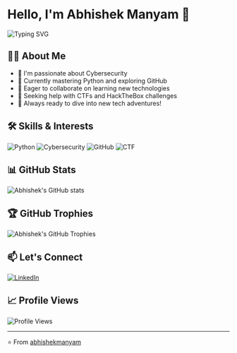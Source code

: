 # Hello, I'm Abhishek Manyam 👋

![Typing SVG](https://readme-typing-svg.herokuapp.com?color=%2336BCF7&size=25&center=true&vCenter=true&width=600&lines=Cybersecurity+Enthusiast;Python+Learner;Always+exploring+new+technologies)

## 👨‍💻 About Me

- 👀 I'm passionate about Cybersecurity
- 🌱 Currently mastering Python and exploring GitHub
- 💞️ Eager to collaborate on learning new technologies
- 🤝 Seeking help with CTFs and HackTheBox challenges
- 🚀 Always ready to dive into new tech adventures!

## 🛠 Skills & Interests

![Python](https://img.shields.io/badge/-Python-3776AB?style=for-the-badge&logo=Python&logoColor=white)
![Cybersecurity](https://img.shields.io/badge/-Cybersecurity-4B275F?style=for-the-badge&logo=Shield&logoColor=white)
![GitHub](https://img.shields.io/badge/-GitHub-181717?style=for-the-badge&logo=GitHub&logoColor=white)
![CTF](https://img.shields.io/badge/-CTF-00C7B7?style=for-the-badge&logo=Hack%20The%20Box&logoColor=white)

## 📊 GitHub Stats

![Abhishek's GitHub stats](https://github-readme-stats.vercel.app/api?username=abhishekmanyam&show_icons=true&theme=radical)

## 🏆 GitHub Trophies

![Abhishek's GitHub Trophies](https://github-profile-trophy.vercel.app/?username=abhishekmanyam&theme=darkhub&no-frame=true&row=1&margin-w=15&no-bg=true)

## 📫 Let's Connect

[![LinkedIn](https://img.shields.io/badge/-LinkedIn-0077B5?style=for-the-badge&logo=LinkedIn&logoColor=white)](https://www.linkedin.com/in/abhishek-manyam-9059401a8/)

## 📈 Profile Views

![Profile Views](https://komarev.com/ghpvc/?username=abhishekmanyam&color=blueviolet)

---

⭐️ From [abhishekmanyam](https://github.com/abhishekmanyam)

<!--
abhishekmanyam/abhishekmanyam is a ✨ special ✨ repository because its `README.md` (this file) appears on your GitHub profile.
You can click the Preview link to take a look at your changes.
-->
